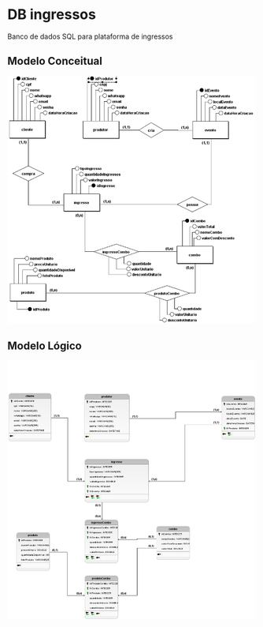 <h1>DB ingressos</h1>

Banco de dados SQL para plataforma de ingressos

<h2>Modelo Conceitual</h2>
<img src="https://raw.githubusercontent.com/Gustavo-queirozman/db_ingressos/main/MODELO_CONCEITUAL.png"/>

<h2>Modelo Lógico</h2>
<img src="https://raw.githubusercontent.com/Gustavo-queirozman/db_ingressos/main/MODELO_LOGICO.png"/>
